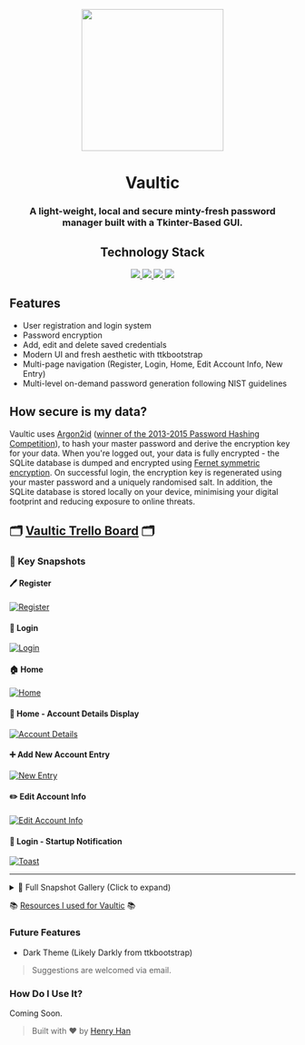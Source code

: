 <p align="center">
    <img src="img/main_logo.png" width="250">
</p>
<h1 align="center"><b>Vaultic</b></h1>
<h3 align="center">A light-weight, local and secure minty-fresh password manager built with a Tkinter-Based GUI.</h3>

<h2 align="center">Technology Stack</h2>
<p align="center">
    <a href="https://github.com/heyhenry/Vaultic/blob/main/LICENSE" target="_blank">
        <img src="https://img.shields.io/badge/License-MIT-lightgrey.svg">
    </a>
    <a href="https://www.python.org/" target="_blank">
        <img src="https://img.shields.io/badge/Python-3.12.2-blue?logo=python&logoColor=yellow.svg">
    </a>
    <a href="https://github.com/israel-dryer/ttkbootstrap" target="_blank">
        <img src="https://img.shields.io/badge/ttkbootstrap-styled%20Tkinter-%236f42c1?logo=python.svg">
    </a>
    <a href="https://sqlite.org/" target="_blank">
        <img src="https://img.shields.io/badge/SQLite-DB-%2320c997?logo=sqlite&logoColor=blue.svg">
    </a>
</p>

## Features
- User registration and login system
- Password encryption
- Add, edit and delete saved credentials
- Modern UI and fresh aesthetic with ttkbootstrap
- Multi-page navigation (Register, Login, Home, Edit Account Info, New Entry)
- Multi-level on-demand password generation following NIST guidelines

## How secure is my data?
<p>Vaultic uses <a href="https://cheatsheetseries.owasp.org/cheatsheets/Password_Storage_Cheat_Sheet.html">Argon2id</a> (<a href="https://tuta.com/blog/best-encryption-with-kdf">winner of the 2013-2015 Password Hashing Competition</a>), to hash your master password and derive the encryption key for your data. When you're logged out, your data is fully encrypted - the SQLite database is dumped and encrypted using <a href="https://cryptography.io/en/latest/fernet/">Fernet symmetric encryption</a>. On successful login, the encryption key is regenerated using your master password and a uniquely randomised salt. In addition, the SQLite database is stored locally on your device, minimising your digital footprint and reducing exposure to online threats.</p>

<h2>🗂️ <a href="https://trello.com/b/lMPEAwc6/vaultic">Vaultic Trello Board</a> 🗂️</h2>

### 🌟 Key Snapshots

#### 🖊️ Register 
[![Register](img/snapshots/register.png)](https://raw.githubusercontent.com/heyhenry/Vaultic/128a47c14d6bc4e7dbb7153af3d2db738f2ace22/img/snapshots/register.png)

#### 🏁 Login 
[![Login](img/snapshots/login_masked.png)](https://raw.githubusercontent.com/heyhenry/Vaultic/128a47c14d6bc4e7dbb7153af3d2db738f2ace22/img/snapshots/login_masked.png)

#### 🏠 Home
[![Home](img/snapshots/home.png)](https://raw.githubusercontent.com/heyhenry/Vaultic/128a47c14d6bc4e7dbb7153af3d2db738f2ace22/img/snapshots/home.png)

#### 📜 Home - Account Details Display
[![Account Details](img/snapshots/account_details.png)](https://raw.githubusercontent.com/heyhenry/Vaultic/128a47c14d6bc4e7dbb7153af3d2db738f2ace22/img/snapshots/account_details.png)

#### ➕ Add New Account Entry
[![New Entry](img/snapshots/empty_new_entry.png)](https://raw.githubusercontent.com/heyhenry/Vaultic/128a47c14d6bc4e7dbb7153af3d2db738f2ace22/img/snapshots/empty_new_entry.png)

#### ✏️ Edit Account Info
[![Edit Account Info](img/snapshots/edit_account_info.png)](https://raw.githubusercontent.com/heyhenry/Vaultic/128a47c14d6bc4e7dbb7153af3d2db738f2ace22/img/snapshots/edit_account_info.png)

#### 🔔 Login - Startup Notification
[![Toast](img/snapshots/toast_login.png)](https://raw.githubusercontent.com/heyhenry/Vaultic/128a47c14d6bc4e7dbb7153af3d2db738f2ace22/img/snapshots/toast_login.png)

---

<details>
  <summary>📸 Full Snapshot Gallery (Click to expand)</summary>

### 🖊️ Register 
[![Register](img/snapshots/register.png)](https://raw.githubusercontent.com/heyhenry/Vaultic/128a47c14d6bc4e7dbb7153af3d2db738f2ace22/img/snapshots/register.png)

### 🖊️ Register - Error State - Mismatch
[![Register Error Mismatch](img/snapshots/error_register_mismatch.png)](https://raw.githubusercontent.com/heyhenry/Vaultic/128a47c14d6bc4e7dbb7153af3d2db738f2ace22/img/snapshots/error_register_mismatch.png)

### 🖊️ Register - Error State - Whitespaces Only
[![Register Error Whitespaces Only](img/snapshots/error_register_whitespace.png)](https://raw.githubusercontent.com/heyhenry/Vaultic/128a47c14d6bc4e7dbb7153af3d2db738f2ace22/img/snapshots/error_register_whitespace.png)

### 🖊️ Register - Error State - Minimum Length
[![Register Error Minimum Length](img/snapshots/error_register_length.png)](https://raw.githubusercontent.com/heyhenry/Vaultic/128a47c14d6bc4e7dbb7153af3d2db738f2ace22/img/snapshots/error_register_length.png)

### 🖊️ Register - Error State - Empty Input
[![Register Error Empty Input](img/snapshots/error_register_empty.png)](https://raw.githubusercontent.com/heyhenry/Vaultic/128a47c14d6bc4e7dbb7153af3d2db738f2ace22/img/snapshots/error_register_empty.png)

### 🔐 Login - Masked
[![Login Masked](img/snapshots/login_masked.png)](https://raw.githubusercontent.com/heyhenry/Vaultic/128a47c14d6bc4e7dbb7153af3d2db738f2ace22/img/snapshots/login_masked.png)

### 🔐 Login - Unmasked
[![Login Unmasked](img/snapshots/login_unmasked.png)](https://raw.githubusercontent.com/heyhenry/Vaultic/128a47c14d6bc4e7dbb7153af3d2db738f2ace22/img/snapshots/login_unmasked.png)

### 🔐 Login - Startup Notification
[![Login Startup Notification](img/snapshots/toast_login.png)](https://raw.githubusercontent.com/heyhenry/Vaultic/128a47c14d6bc4e7dbb7153af3d2db738f2ace22/img/snapshots/toast_login.png)

### 🔐 Login - Error State
[![Login Error](img/snapshots/error_login.png)](https://raw.githubusercontent.com/heyhenry/Vaultic/128a47c14d6bc4e7dbb7153af3d2db738f2ace22/img/snapshots/error_login.png)

### 🏠 Home - Populated
[![Home Populated](img/snapshots/home.png)](https://raw.githubusercontent.com/heyhenry/Vaultic/128a47c14d6bc4e7dbb7153af3d2db738f2ace22/img/snapshots/home.png)

### 🏠 Home - Account Details Display
[![Home Account Details](img/snapshots/account_details.png)](https://raw.githubusercontent.com/heyhenry/Vaultic/128a47c14d6bc4e7dbb7153af3d2db738f2ace22/img/snapshots/account_details.png)

### 🏠 Home - Copied Username 
[![Home Username](img/snapshots/toast_home.png)](https://raw.githubusercontent.com/heyhenry/Vaultic/128a47c14d6bc4e7dbb7153af3d2db738f2ace22/img/snapshots/toast_home.png)

### ➕ New Account Entry
[![New Entry](img/snapshots/empty_new_entry.png)](https://raw.githubusercontent.com/heyhenry/Vaultic/128a47c14d6bc4e7dbb7153af3d2db738f2ace22/img/snapshots/empty_new_entry.png)

### ➕ New Account Entry - Error State
[![New Entry Error](img/snapshots/error_new_entry.png)](https://raw.githubusercontent.com/heyhenry/Vaultic/128a47c14d6bc4e7dbb7153af3d2db738f2ace22/img/snapshots/error_new_entry.png)

### ✏️ Edit Account Info
[![Edit Account Info](img/snapshots/edit_account_info.png)](https://raw.githubusercontent.com/heyhenry/Vaultic/128a47c14d6bc4e7dbb7153af3d2db738f2ace22/img/snapshots/edit_account_info.png)

### ✏️ Edit Account Info - Error State
[![Edit Account Info Error](img/snapshots/error_edit_account_info.png)](https://raw.githubusercontent.com/heyhenry/Vaultic/128a47c14d6bc4e7dbb7153af3d2db738f2ace22/img/snapshots/error_edit_account_info.png)

</details>

<p>📚 <a href="https://github.com/heyhenry/Vaultic/blob/main/resources.md" target="_blank">Resources I used for Vaultic</a> 📚</p>

### Future Features
- Dark Theme (Likely Darkly from ttkbootstrap)
> Suggestions are welcomed via email.

### How Do I Use It?
Coming Soon.

> Built with ❤️ by [Henry Han](https://github.com/heyhenry)